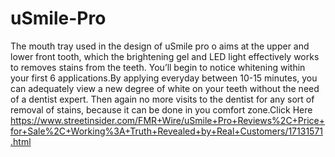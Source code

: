 # uSmile-Pro
The mouth tray used in the design of uSmile pro o aims at the upper and lower front tooth, which the brightening gel and LED light effectively works to removes stains from the teeth. You’ll begin to notice whitening within your first 6 applications.By applying everyday between 10-15 minutes, you can adequately view a new degree of white on your teeth without the need of a dentist expert. Then again no more visits to the dentist for any sort of removal of stains, because it can be done in you comfort zone.Click Here https://www.streetinsider.com/FMR+Wire/uSmile+Pro+Reviews%2C+Price+for+Sale%2C+Working%3A+Truth+Revealed+by+Real+Customers/17131571.html

